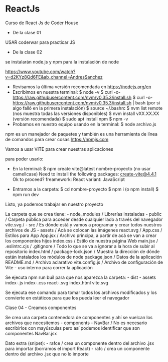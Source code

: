 # ReactJs
Curso de React Js de Coder House

* De la clase 01

USAR coderwar para practicar JS

* De la clase 02 

se instalarán node.js y npm
para la instalación de node

https://www.youtube.com/watch?v=d2KYz8Qd6FE&ab_channel=AndresSanchez

- Revisamos la última versión recomendada en https://nodejs.org/en
- Escribimos en nuestra terminal: 
    $ node -v
    $ curl -o- https://raw.githubusercontent.com/nvm/v0.35.3/install.sh
    $ curl -o- https://raw.githubusercontent.com/nvm/v0.35.3/install.sh | bash (por si algo falló en la primera instalación)
    $ source ~/.bashrc
    $ nvm list remote (nos muestra todas las versiones disponibles)
    $ nvm install vXX.XX.XX (versión recomendada)
    $ sudo apt install npm
    $ npm -v
- Probamos en nuestro equipo usando en la terminal:
    $ node archivo.js

npm es un manejador de paquetes y también es una herramienta de línea de comandos para crear cosas
https://npmjs.com

Vamos a usar VITE para crear nuestras aplicaciones

para poder usarlo:
- En la terminal:
    $ npm create vite@latest nombre-proyecto (no usar camellcase)
    Need to install the following packages:
    create-vite@4.4.1
    Ok to proceed?
    freamework: React
    variant: JavaScript

- Entramos a la carpeta:
    $ cd nombre-proyecto
    $ npm i (o npm install)
    $ npm run dev

Listo, ya podemos trabajar en nuestro proyecto

La carpeta que se crea tiene:
    - node_modules          / Librerías instaladas
    - public                / Carpeta pública para acceder desde cualquier lado a través del navegador
        vite.svg            /
    - src                   / Es dónde está y vamos a programar y crear todos nuestros archivos de JS
        - assets            / Acá se colocan las imágenes
            react.svg       /
        App.css             / Estilos para App
        App.jsx             / Archivo principa, a partir de acá se van a crear los componentes hijos
        index.css           / Estilo de nuestra página Web
        main.jsx            /
    .eslintrc.cjs           /
    .gitignore              / Todo lo que se va a ignorar a la hora de subir al repositorio
    index.html              /
    package-lock.json       / Muestra la dirección de dónde están instalados los módulos de node
    package.json            / Datos de la aplicación
    README.md               / Archivo aclarativo
    vite.config.js          / Archivo de configuración de Vite - uso interno para correr la aplicación


Se ejecuta npm run buil para que nos aparezca la carpeta:
    - dist
        - assets
            index-.js
            index-.css
            react-.svg
        index.html
        vite.svg

Se ejecuta ese comando para tomar todos los archivos modificados y los convierte en estáticos para que los pueda leer el navegador

Clase 04 - Creamos componentes

Se crea una carpeta contenedora de componentes y ahí se vuelcan los archivos que necesitemos
    - components
        - NavBar            / No es necesario escribirlos con mayúsculas pero así podemos identificar que son componentes
            NavBar.jsx


Dato extra (snipet):
    - rafce / crea un componente dentro del archivo .jsx para importar (borramos el import React)
    - rafc  / crea un componente dentro del archivo .jsx que no lo importe